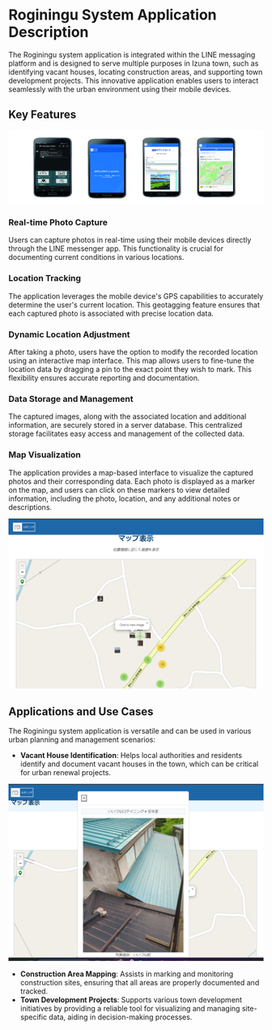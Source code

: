 # Roginingu System Application Description

The Roginingu system application is integrated within the LINE messaging platform and is designed to serve multiple purposes in Izuna town, such as identifying vacant houses, locating construction areas, and supporting town development projects. This innovative application enables users to interact seamlessly with the urban environment using their mobile devices.

## Key Features

![Project Image](/img/Roginingu1.jpg)

### Real-time Photo Capture
Users can capture photos in real-time using their mobile devices directly through the LINE messenger app. This functionality is crucial for documenting current conditions in various locations.

### Location Tracking
The application leverages the mobile device's GPS capabilities to accurately determine the user's current location. This geotagging feature ensures that each captured photo is associated with precise location data.

### Dynamic Location Adjustment
After taking a photo, users have the option to modify the recorded location using an interactive map interface. This map allows users to fine-tune the location data by dragging a pin to the exact point they wish to mark. This flexibility ensures accurate reporting and documentation.

### Data Storage and Management
The captured images, along with the associated location and additional information, are securely stored in a server database. This centralized storage facilitates easy access and management of the collected data.

### Map Visualization
The application provides a map-based interface to visualize the captured photos and their corresponding data. Each photo is displayed as a marker on the map, and users can click on these markers to view detailed information, including the photo, location, and any additional notes or descriptions.

![Project Image](/img/Roginingu2.png)

## Applications and Use Cases

The Roginingu system application is versatile and can be used in various urban planning and management scenarios:

- **Vacant House Identification**: Helps local authorities and residents identify and document vacant houses in the town, which can be critical for urban renewal projects.

![Project Image](/img/Roginingu3.png)

- **Construction Area Mapping**: Assists in marking and monitoring construction sites, ensuring that all areas are properly documented and tracked.
- **Town Development Projects**: Supports various town development initiatives by providing a reliable tool for visualizing and managing site-specific data, aiding in decision-making processes.
